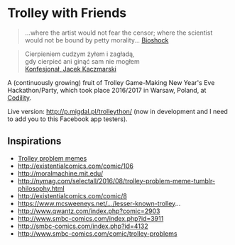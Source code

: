# Trolley with Friends

> ...where the artist would not fear the censor; where the scientist would not be bound by petty morality...
> [Bioshock](https://www.youtube.com/watch?v=J47ENHSomc8)

> Cierpieniem cudzym żyłem i zagładą,  
> gdy cierpieć ani ginąć sam nie mogłem  
> [Konfesjonał, Jacek Kaczmarski](https://www.youtube.com/watch?v=hpMFsn-b86g)

A (continuously growing) fruit of Trolley Game-Making New Year's Eve Hackathon/Party, which took place 2016/2017 in Warsaw, Poland, at [Codility](https://codility.com/).

Live version: http://p.migdal.pl/trolleython/ (now in development and I need to add you to this Facebook app testers).

## Inspirations

- [Trolley problem memes](https://www.facebook.com/TrolleyProblemMemes/)
- http://existentialcomics.com/comic/106
- http://moralmachine.mit.edu/
- http://nymag.com/selectall/2016/08/trolley-problem-meme-tumblr-philosophy.html
- http://existentialcomics.com/comic/8
- https://www.mcsweeneys.net/.../lesser-known-trolley...
- http://www.qwantz.com/index.php?comic=2903
- http://www.smbc-comics.com/index.php?id=3911
- http://smbc-comics.com/index.php?id=4132
- http://www.smbc-comics.com/comic/trolley-problems
